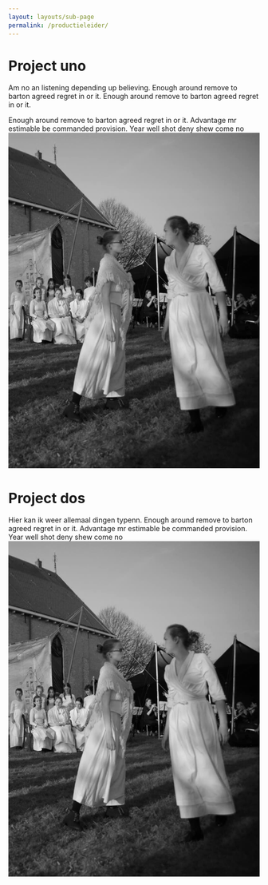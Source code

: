 ```yaml
---
layout: layouts/sub-page
permalink: /productieleider/
---
```

# Project uno

Am no an listening depending up believing. Enough around remove to barton agreed regret in or it.
Enough around remove to barton agreed regret in or it.   

Enough around remove to barton agreed regret in or it.
Advantage mr estimable be commanded provision. Year well shot deny shew come no
![Productieleider](/images/productie.jpeg)

# Project dos

Hier kan ik weer allemaal dingen typenn.
Enough around remove to barton agreed regret in or it.
Advantage mr estimable be commanded provision. Year well shot deny shew come no
![Productieleider](/images/productie.jpeg)
